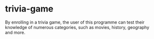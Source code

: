 # trivia-game
By enrolling in a trivia game, the user of this programme can test their knowledge of numerous categories, such as movies, history, geography and more.
